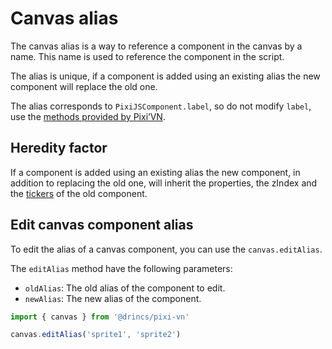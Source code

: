 # Canvas alias

The canvas alias is a way to reference a component in the canvas by a name. This name is used to reference the component in the script.

The alias is unique, if a component is added using an existing alias the new component will replace the old one.

The alias corresponds to `PixiJSComponent.label`, so do not modify `label`, use the [methods provided by Pixi’VN](/start/canvas-functions.md).

## Heredity factor

If a component is added using an existing alias the new component, in addition to replacing the old one, will inherit the properties, the zIndex and the [tickers](/start/canvas-tickers.md) of the old component.

## Edit canvas component alias

To edit the alias of a canvas component, you can use the `canvas.editAlias`.

The `editAlias` method have the following parameters:

* `oldAlias`: The old alias of the component to edit.
* `newAlias`: The new alias of the component.

```typescript
import { canvas } from '@drincs/pixi-vn'

canvas.editAlias('sprite1', 'sprite2')
```

